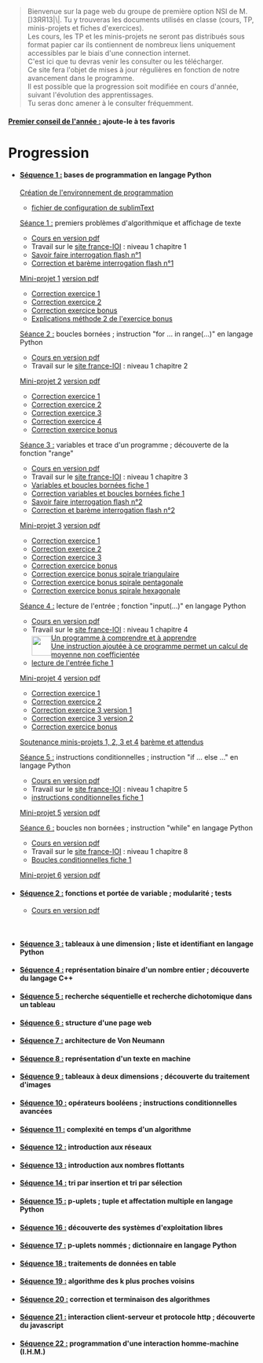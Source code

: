 > Bienvenue sur la page web du groupe de première option NSI de M. [)3ЯЯ13|\\|.
> Tu y trouveras les documents utilisés en classe (cours, TP, minis-projets et fiches d'exercices).  
> Les cours, les TP et les minis-projets ne seront pas distribués sous format papier car ils contiennent de nombreux liens uniquement accessibles par le biais d'une connection internet.  
> C'est ici que tu devras venir les consulter ou les télécharger.  
> Ce site fera l'objet de mises à jour régulières en fonction de notre avancement dans le programme.  
> Il est possible que la progression soit modifiée en cours d'année, suivant l'évolution des apprentissages.  
> Tu seras donc amener à le consulter fréquemment.
  
#### <ins>Premier conseil de l'année :</ins> ajoute-le à tes favoris

# Progression

* #### <ins>Séquence 1 :</ins> bases de programmation en langage Python

    [Création de l'environnement de programmation](https://drive.google.com/file/d/1B4ouV-KZn0yZ6UfIqkVKzYnl--0Cr4Uo/view?usp=sharing)
    * [fichier de configuration de sublimText](https://drive.google.com/file/d/18qp3-mLbpiaVLa2xjkWb0vZYdxbORPE0/view?usp=sharing)

    <ins>Séance 1 :</ins> premiers problèmes d'algorithmique et affichage de texte
    
    * [Cours en version pdf](https://drive.google.com/file/d/159VH6SermMfvKZ_Ltf9yluzVYapUzZnT/view?usp=sharing)  
    * Travail sur le [site france-IOI](http://www.france-ioi.org/) : niveau 1 chapitre 1  
    * [Savoir faire interrogation flash n°1](https://drive.google.com/file/d/18Akan7jfOF6zDFbeQgq46lapQVAux1CJ/view?usp=sharing)
    * [Correction et barème interrogation flash n°1](https://drive.google.com/file/d/1C0MbS8xNOovSd5NbwDUcJi_blw_3cwuo/view?usp=sharing)
    
    <ins>Mini-projet 1</ins> [version pdf](https://drive.google.com/file/d/1CF3xnpZLS4-tBMU_Z79t0j4XE4xt5Dvm/view?usp=sharing)
    * [Correction exercice 1](https://drive.google.com/file/d/18S36kLOo36bmJgRHIhul20JVOxPoZII6/view?usp=sharing)
    * [Correction exercice 2](https://drive.google.com/file/d/1ujmorYdNs9w9VnAV0tL_746rtw432KbI/view?usp=sharing)
    * [Correction exercice bonus](https://drive.google.com/file/d/1sah2dfgiNmBXwHJrp8SyzFGFMkzff2eL/view?usp=sharing)
    * [Explications méthode 2 de l'exercice bonus](https://drive.google.com/file/d/1kZLx0fJuDtOmSPuNdADBW6M5xHvjdI5b/view?usp=sharing)
    
    <ins>Séance 2 :</ins> boucles bornées ; instruction "for ... in range(...)" en langage Python
    
    * [Cours en version pdf](https://drive.google.com/file/d/1gsrC7dh2orMhyaWrJjEkN0dndyX3j2In/view?usp=sharing)  
    * Travail sur le [site france-IOI](http://www.france-ioi.org/) : niveau 1 chapitre 2  
    
    <ins>Mini-projet 2</ins> [version pdf](https://drive.google.com/file/d/1hIQ8zQ9-wGyD4ZQlYU3oTYMZsAtiUmo6/view?usp=sharing)
    * [Correction exercice 1](https://drive.google.com/file/d/1He9FtmPVe6YVuBysf-UTGDDdaOnKO9z1/view?usp=sharing)
    * [Correction exercice 2](https://drive.google.com/file/d/1k62PPFQqVOBc4S5C0so788QGGow9LzBe/view?usp=sharing)
    * [Correction exercice 3](https://drive.google.com/file/d/1Q4RUGZ6RL9OD7WTsi2BDov5OOLnuhMqt/view?usp=sharing)
    * [Correction exercice 4](https://drive.google.com/file/d/1i_amEL_cmcvAmGMSJTTCEkpEEYbPPTDN/view?usp=sharing)
    * [Correction exercice bonus](https://drive.google.com/file/d/1_VXaQ1XgiKubuLat4xGWNz-7jDzjdM_f/view?usp=sharing)
      
    <ins>Séance 3 :</ins> variables et trace d'un programme ; découverte de la fonction "range"
    
    * [Cours en version pdf](https://drive.google.com/file/d/144VIk7qDw8QASHqXfgcjyW9UDWQ8xbB_/view?usp=sharing)  
    * Travail sur le [site france-IOI](http://www.france-ioi.org/) : niveau 1 chapitre 3 
    * [Variables et boucles bornées fiche 1](https://drive.google.com/file/d/1F0bp2gxzl0CRJDnHRcD9RgxWDJkRa85h/view?usp=sharing)   
    * [Correction variables et boucles bornées fiche 1](https://drive.google.com/file/d/1bPEzjcpSS-ZQhSMJ-XC53h-OlbXffcET/view?usp=sharing)
    * [Savoir faire interrogation flash n°2](https://drive.google.com/file/d/1dI8fvlPmsbaaWV9P-LcycNqlwEWb9RzM/view?usp=sharing)
    * [Correction et barème interrogation flash n°2](https://drive.google.com/file/d/1djgqYev7oGXBp5mF9SACRXsPnLGeZZtk/view?usp=sharing)
    
    <ins>Mini-projet 3</ins> [version pdf](https://drive.google.com/file/d/14dHlKJXaRlpbLr4DXlv7Qby2xcj7cmyU/view?usp=sharing)
    * [Correction exercice 1](https://drive.google.com/file/d/1-PuLIMNwP-ObLr-A0vMN0WTf0gAs_-sp/view?usp=sharing)
    * [Correction exercice 2](https://drive.google.com/file/d/1-UEvuM6F0vyyBB7FvaYJI5CSCtMrIIVG/view?usp=sharing)
    * [Correction exercice 3](https://drive.google.com/file/d/1-VmfRPbaoYKeD7lkVJFKrWoURqnTx1uG/view?usp=sharing)
    * [Correction exercice bonus](https://drive.google.com/file/d/1-WEySzFFM5a6IX-bVKie87cnJYnoIOAV/view?usp=sharing)
    * [Correction exercice bonus spirale triangulaire](https://drive.google.com/file/d/1-WaQecDVO2OJy7NB0qUEgvvQpXiFDfRO/view?usp=sharing)
    * [Correction exercice bonus spirale pentagonale](https://drive.google.com/file/d/1-d_AsVlLEMD-_a6tksbeSARFHB2aKusf/view?usp=sharing)
    * [Correction exercice bonus spirale hexagonale](https://drive.google.com/file/d/1-kr1DpSpBnZLo1mNznZkAhaTEdScnvN5/view?usp=sharing)
    
    <ins>Séance 4 :</ins> lecture de l'entrée ; fonction "input(...)" en langage Python
    
    * [Cours en version pdf](https://drive.google.com/file/d/15ZaM_MRG8d_vDRYgVvi8Oajp8sPxZUPX/view?usp=sharing)  
    * Travail sur le [site france-IOI](http://www.france-ioi.org/) : niveau 1 chapitre 4  
      <div style="display:flex;align-items:center;">
        <img src="https://upload.wikimedia.org/wikipedia/commons/f/f7/Nuvola_apps_important.svg" style="width:40px;height:40px;vertical-align:middle;" />
        <span>
          <a href = "https://www.youtube.com/watch?v=crTczHyvLa0" target = "_blank" >Un programme à comprendre et à apprendre</a><br>
          <a href = "https://drive.google.com/file/d/1d6ZQGKEiLLz9I6N_2aOZ73zUsqF__HoG/view?usp=sharing" target = "_blank" >Une instruction ajoutée à ce programme permet un calcul de moyenne non coefficientée</a>
        </span>
      </div>
    * [lecture de l'entrée fiche 1](https://drive.google.com/file/d/1cr2uJYdEfmgBuRxg0Eo-luSDCzCumayv/view?usp=sharing)
    
    <ins>Mini-projet 4</ins> [version pdf](https://drive.google.com/file/d/16dJ2GnHviVN_rqFD9rj8r81oBam03ToU/view?usp=sharing)
    * [Correction exercice 1](https://drive.google.com/file/d/16jjobkuJsTfJcw5RahP4dYGe13SlOZ87/view?usp=sharing)
    * [Correction exercice 2](https://drive.google.com/file/d/16gTP5DT2TsaOQT9pqqLYpmqSyKvdU5Vu/view?usp=sharing)
    * [Correction exercice 3 version 1](https://drive.google.com/file/d/16fwvwWQyYErWyGp3xVSHqiIjmWoB-8dB/view?usp=sharing)
    * [Correction exercice 3 version 2](https://drive.google.com/file/d/16ds7h6A5tSb0QvNQjSDV2iSQ8f7tetMS/view?usp=sharing)
    * [Correction exercice bonus](https://drive.google.com/file/d/16bGZTfxRi6YsndKRl-FILjiAQZxJYAaU/view?usp=sharing)
 
    <ins>Soutenance minis-projets 1, 2, 3 et 4</ins> [barème et attendus](https://drive.google.com/file/d/1dRq5N2BAIRjbEl609KB8iTj3fhbjBBig/view?usp=sharing)
    
    <ins>Séance 5 :</ins> instructions conditionnelles ; instruction "if ... else ..." en langage Python  
    
    * [Cours en version pdf](https://drive.google.com/file/d/1DFkSlsgtLzjEC89zxtJrT0ivn97DFvhn/view?usp=sharing)
    * Travail sur le [site france-IOI](http://www.france-ioi.org/) : niveau 1 chapitre 5
    * [instructions conditionnelles fiche 1](https://drive.google.com/file/d/1e3rPJ2giuOnF5839yvHSEhH6iBeo9PHO/view?usp=sharing)

  <ins>Mini-projet 5</ins> [version pdf](https://drive.google.com/file/d/1rVApODlwhQeqhY81pMDj-lu1443W9BoG/view?usp=sharing)
    
    <ins>Séance 6 :</ins> boucles non bornées ; instruction "while" en langage Python 
    
    * [Cours en version pdf](https://drive.google.com/file/d/1gQmnXfbdaarbmLuM4juk20wpfiLC81l0/view?usp=sharing)  
    * Travail sur le [site france-IOI](http://www.france-ioi.org/) : niveau 1 chapitre 8
    * [Boucles conditionnelles fiche 1](https://drive.google.com/file/d/1smY_9ILbmOJusvJw2LTRrbKZL3zhKYp-/view?usp=sharing)

   <ins>Mini-projet 6</ins> [version pdf](https://drive.google.com/file/d/1tW4H19SrGTPpxqs50XX-eY65lUt_tk-m/view?usp=sharing)

* #### <ins>Séquence 2 :</ins> fonctions et portée de variable ; modularité ; tests  

  * [Cours en version pdf](https://drive.google.com/file/d/1rOh5clccWS1agktORbAR7XyZJThZ7MNc/view?usp=sharing)
<br/>

* #### <ins>Séquence 3 :</ins> tableaux à une dimension ; liste et identifiant en langage Python

* #### <ins>Séquence 4 :</ins> représentation binaire d'un nombre entier ; découverte du langage C++

* #### <ins>Séquence 5 :</ins> recherche séquentielle et recherche dichotomique dans un tableau

* #### <ins>Séquence 6 :</ins> structure d'une page web

* #### <ins>Séquence 7 :</ins> architecture de Von Neumann

* #### <ins>Séquence 8 :</ins> représentation d'un texte en machine

* #### <ins>Séquence 9 :</ins> tableaux à deux dimensions ; découverte du traitement d'images

* #### <ins>Séquence 10 :</ins> opérateurs booléens ; instructions conditionnelles avancées

* #### <ins>Séquence 11 :</ins> complexité en temps d'un algorithme

* #### <ins>Séquence 12 :</ins> introduction aux réseaux

* #### <ins>Séquence 13 :</ins> introduction aux nombres flottants

* #### <ins>Séquence 14 :</ins> tri par insertion et tri par sélection

* #### <ins>Séquence 15 :</ins> p-uplets ; tuple et affectation multiple en langage Python

* #### <ins>Séquence 16 :</ins> découverte des systèmes d'exploitation libres

* #### <ins>Séquence 17 :</ins> p-uplets nommés ; dictionnaire en langage Python

* #### <ins>Séquence 18 :</ins> traitements de données en table

* #### <ins>Séquence 19 :</ins> algorithme des k plus proches voisins

* #### <ins>Séquence 20 :</ins> correction et terminaison des algorithmes

* #### <ins>Séquence 21 :</ins> interaction client-serveur et protocole http ; découverte du javascript

* #### <ins>Séquence 22 :</ins> programmation d'une interaction homme-machine (I.H.M.)
